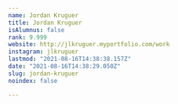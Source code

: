 ```yaml
---
name: Jordan Kruguer
title: Jordan Kruguer
isAlumnus: false
rank: 9.999
website: http://jlkruguer.myportfolio.com/work
instagram: jlkruguer
lastmod: "2021-08-16T14:38:38.157Z"
date: "2021-08-16T14:38:29.050Z"
slug: jordan-kruguer
noindex: false

---
```

